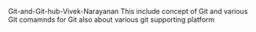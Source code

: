  Git-and-Git-hub-Vivek-Narayanan
 This include concept of Git and various Git comamnds for Git also about various git supporting platform
 

